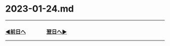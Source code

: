 # 2023-01-24.md

---

### [◀️前日へ](https://github.com/yuasys/chatty-journal/blob/main/2023/01/2023-01-23.md)&emsp;&emsp;&emsp;&emsp;[翌日へ▶️](https://github.com/yuasys/chatty-journal/blob/main/2023/01/2023-01-25.md)

---

